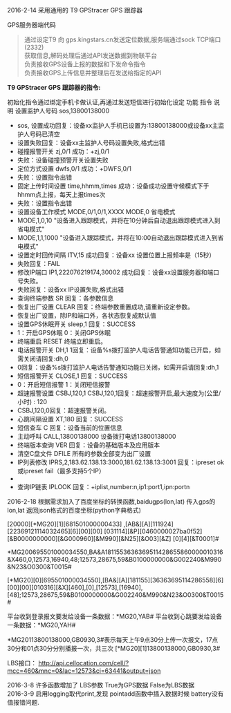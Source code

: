 2016-2-14
采用通用的 T9 GPStracer GPS 跟踪器

GPS服务器端代码
> 通过设定T9 向 gps.kingstars.cn发送定位数据,服务端通过sock TCP端口(2332)</br>
> 获取信息,解码处理后通过API发送数据到物联平台 </br>
> 负责接收GPS设备上报的数据和下发命令指令</br>
> 负责接收GPS上传信息并整理后在发送给指定的API</br>


**T9 GPStracer GPS 跟踪器的指令:**

初始化指令通过绑定手机卡做认证,再通过发送短信进行初始化设定
功能	指令	说明
设置监护人号码	sos,13800138000  

* sos, 	设置成功回复：设备xx监护人手机已设置为:13800138000或设备xx主监护人号码已清空
* 设置失败回复：设备xx主监护人号码设置失败,格式出错
* 碰撞报警开关	zj,0/1	成功：+zj,0/1
* 失败：设备碰撞预警开关设置失败
* 定位方式设置	dwfs,0/1	成功：+DWFS,0/1
* 失败：设置指令出错
* 固定上传时间设置	time,hhmm,times	成功：设备成功设置守候模式下于hhmm点上报，每天上报times次
* 失败：设置指令出错
* 设置设备工作模式	MODE,0/1,0/1,XXXX	MODE,0   省电模式
* MODE,1,0,10  "设备进入跟踪模式，并将在10分钟后自动退出跟踪模式进入到省电模式" 
* MODE,1,1,1000  "设备进入跟踪模式，并将在10:00自动退出跟踪模式进入到省电模式"
* 设置定时回传间隔	ITV,15	成功回复：设备xx 设置位置上报频率是（15秒）
* 失败回复：FAIL
* 修改IP端口	IP1,222076219174,30002	成功回复：设备xx设置服务器和端口号失败。
* 失败回复：设备xx IP设置失败,格式出错
* 查询终端参数	SR	回复：各参数信息
* 恢复出厂设置	CLEAR	回复：终端参数重置成功,请重新设定参数。
* 恢复出厂设置，除IP和端口外，各状态恢复成默认值
* 设置GPS休眠开关	sleep,1	回复：SUCCESS
* 1：开启GPS休眠  0：关闭GPS休眠
* 终端重启	RESET	终端立即重启。
* 电话报警开关	DH,1	1回复：设备%s拨打监护人电话告警通知功能已开启，如需关闭请回复:dh,0
* 0回复：设备%s拨打监护人电话告警通知功能已关闭，如需开启请回复:dh,1
* 短信报警开关	CLOSE,1	回复：SUCCESS
* 0：开启短信报警   1：关闭短信报警
* 超速报警设置	CSBJ,120,1	CSBJ,120,1回复：超速报警开启,最大速度为(公里/小时) : 120
* CSBJ,120,0回复：超速报警关闭。
* 心跳间隔设置	XT,180	回复：SUCCESS
* 短信查车	C	回复：设备当前的位置信息
* 主动呼叫	CALL,13800138000	设备拨打电话13800138000
* 终端版本查询	VER	回复：设备的基础版本及应用版本
* 清空C盘文件	DFILE	所有的参数全部变为出厂设置
* IP列表修改	IPRS,2,183.62.138.13:3000,181.62.138.13:3001	回复：ipreset ok或ipreset fail（最多支持5个IP）
* 
* 查询IP链表	IPLOOK	回复：+iplist,number:n,ip1:port1,ipn:portn


2016-2-18 根据需求加入了百度坐标的转换函数,baidugps(lon,lat) 传入gps的lon,lat 返回json格式的百度坐标(python字典格式)



[20000][*MG20][1][681501000000433] ,[AB&][A][111924][22369121114032465][6][00][00]
[031114][&P][0460000027ba0f52][&B0000000000][&G000960][&M990][&N25][&O03][&Z]
[0][4][&T0001]#

*MG200695501000034550,BA&A1811553636369511428655860000010316&X460,0,12573,16940,48;12573,28675,59&B0100000000&G002240&M990&N23&O0300&T0015#

[*MG20][0][695501000034550],[BA&][A][181155][36363695114286558][6][00][00][010316][&X][460],[0],[12573],[16940],[48];12573,28675,59&B0100000000&G002240&M990&N23&O0300&T0015#

平台收到登录报文要发给设备一条数据：*MG20,YAB#
平台收到心跳要发给设备一条数据：*MG20,YAH#


*MG20113800138000,GB0930,3#表示每天上午9点30分上传一次报文，17点30分和01点30分分别播报一次，共三次
[*MG20][1]13800138000,GB0930,3#

LBS接口：
http://api.cellocation.com/cell/?mcc=460&mnc=0&lac=12573&ci=63441&output=json

2016-3-8  许多函数增加了 LBS参数 True为GPS数据 False为LBS数据  
2016-3-9  启用logging取代print,发现 pointadd函数中插入数据时候 battery没有值报错问题. 





